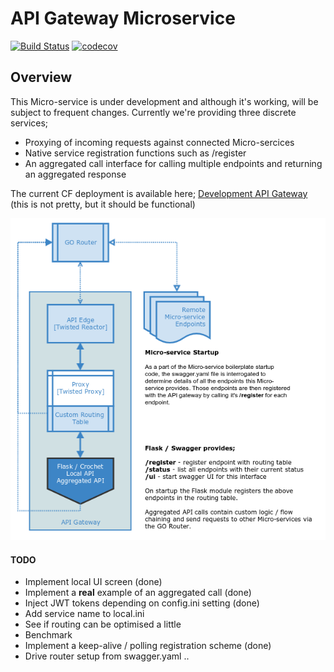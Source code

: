 # API Gateway Microservice
[![Build Status](https://travis-ci.org/ONSdigital/ras-api-gateway.svg?branch=master)](https://travis-ci.org/ONSdigital/ras-api-gateway)
[![codecov](https://codecov.io/gh/onsdigital/ras-api-gateway/branch/master/graph/badge.svg)](https://codecov.io/gh/onsdigital/ras-api-gateway)

## Overview

This Micro-service is under development and although it's working, will be subject
to frequent changes. Currently we're providing three discrete services;

* Proxying of incoming requests against connected Micro-sercices
* Native service registration functions such as /register
* An aggregated call interface for calling multiple endpoints and returning an aggregated response

The current CF deployment is available here; [Development API Gateway](https://api-dev.apps.mvp.onsclofo.uk/api/1.0.0/mygateway)
(this is not pretty, but it should be functional)

![api_gateway_architecture.png](api_gateway_architecture.png)


#### TODO

* Implement local UI screen (done)
* Implement a **real** example of an aggregated call (done)
* Inject JWT tokens depending on config.ini setting (done)
* Add service name to local.ini
* See if routing can be optimised a little
* Benchmark
* Implement a keep-alive / polling registration scheme (done)
* Drive router setup from swagger.yaml
..
